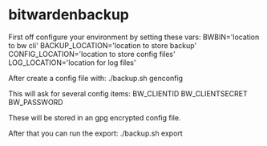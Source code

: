 # bitwardenbackup
First off configure your environment by setting these vars:
BWBIN='location to bw cli'
BACKUP_LOCATION='location to store backup'
CONFIG_LOCATION='location to store config files'
LOG_LOCATION='location for log files'

After create a config file with:
./backup.sh genconfig <user>

This will ask for several config items:
BW_CLIENTID
BW_CLIENTSECRET
BW_PASSWORD
  
These will be stored in an gpg encrypted config file.
  
After that you can run the export:
./backup.sh export <user> <passphrase for config>
